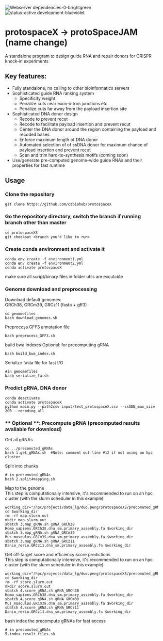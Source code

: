 ![Webserver dependencies-0-brightgreen](https://user-images.githubusercontent.com/4129442/198696112-92ecc372-f3b5-4498-8cd9-4a01de0f851b.svg)
![status-active development-blueviolet](https://user-images.githubusercontent.com/4129442/198695999-a70bcd5f-c52e-4895-a1e7-d6b0da132812.svg)

# protospaceX -> protoSpaceJAM (name change)
A standalone program to design guide RNA and repair donors for CRISPR knock-in experiments  

## Key features:  
- Fully standalone, no calling to other bioinformatics servers
- Sophisticated guide RNA ranking system
  - Specificity weight
  - Penalize cuts near exon-intron junctions etc.
  - Penalize cuts far away from the payload insertion site
- Sophisticated DNA donor design
  - Recode to prevent recut
  - Recode to facilitate payload insertion and prevent recut
  - Center the DNA donor around the region containing the payload and recoded bases. 
  - Enforce maximum length of DNA donor
  - Automated selection of of ssDNA donor for maximum chance of payload insertion and prevent recut
  - Scan and trim hard-to-synthesis motifs (coming soon)
- Use/generate pre-computed genome-wide guide RNAs and their properties for fast runtime


## Usage

### Clone the repository
```
git clone https://github.com/czbiohub/protospaceX
```
### Go the repository directory, switch the branch if running branch other than master
```
cd protospaceXS
git checkout <branch you'd like to run>
```
### Create conda environment and activate it
```
conda env create -f environment1.yml
conda env create -f environment2.yml
conda activate protospaceX
```
make sure all script/binary files in folder utils are excutable
### Genome download and preprocessing
Download default genomes:   
GRCh38, GRCm39, GRCz11 (fasta + gff3)
```
cd genomefiles
bash download_genomes.sh
```
Preprocess GFF3 annotation file
```
bash preprocess_GFF3.sh
```
build bwa indexes Optional: for precomputing gRNA
```
bash build_bwa_index.sh
```
Serialize fasta file for fast I/O
```
#in genomefiles
bash serialize_fa.sh
```

### Predict gRNA, DNA donor
```
conda deactivate
conda activate protospaceX
python main.py --path2csv input/test_protospaceX.csv --ssODN_max_size 200 --recoding_all
```

### ** Optional **: Precompute gRNA (precomputed results available for download)
Get all gRNAs
```
cd ../precomuted_gRNAs
bash 1.get_gRNAs.sh  #Note: comment out line #12 if not using an hpc cluster
```
Split into chunks
```
# in precomuted_gRNAs
bash 2.split4mapping.sh
```
Map to the genome  
This step is computationally intensive, it's recommended to run on an hpc cluster (with the slurm scheduler in this example)

```
working_dir="/hpc/projects/data_lg/duo.peng/protospaceXS/precomuted_gRNAs"
cd $working_dir
rm -rf map.slurm.out
mkdir map.slurm.out
sbatch 3.map_gRNA.sh gRNA_GRCh38 Homo_sapiens.GRCh38.dna_sm.primary_assembly.fa $working_dir
sbatch 3.map_gRNA.sh gRNA_GRCm39 Mus_musculus.GRCm39.dna_sm.primary_assembly.fa $working_dir
sbatch 3.map_gRNA.sh gRNA_GRCz11 Danio_rerio.GRCz11.dna_sm.primary_assembly.fa $working_dir
```
Get off-target score and efficiency score predictions  
This step is computationally intensive, it's recommended to run on an hpc cluster (with the slurm scheduler in this example)
```
working_dir="/hpc/projects/data_lg/duo.peng/protospaceXS/precomuted_gRNAs"
cd $working_dir
rm -rf score.slurm.out
mkdir score.slurm.out
sbatch 4.score_gRNA.sh gRNA_GRCh38 Homo_sapiens.GRCh38.dna_sm.primary_assembly.fa $working_dir
sbatch 4.score_gRNA.sh gRNA_GRCm39 Mus_musculus.GRCm39.dna_sm.primary_assembly.fa $working_dir
sbatch 4.score_gRNA.sh gRNA_GRCz11 Danio_rerio.GRCz11.dna_sm.primary_assembly.fa $working_dir
```
bash index the precompute gRNAs for fast access
```
# in precomuted_gRNAs
5.index_result_files.sh
```

